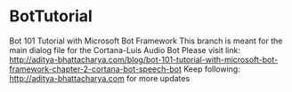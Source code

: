 # BotTutorial
Bot 101 Tutorial with Microsoft Bot Framework
This branch is meant for the main dialog file for the Cortana-Luis Audio Bot
Please visit link: http://aditya-bhattacharya.com/blog/bot-101-tutorial-with-microsoft-bot-framework-chapter-2-cortana-bot-speech-bot
Keep following: http://aditya-bhattacharya.com for more updates
